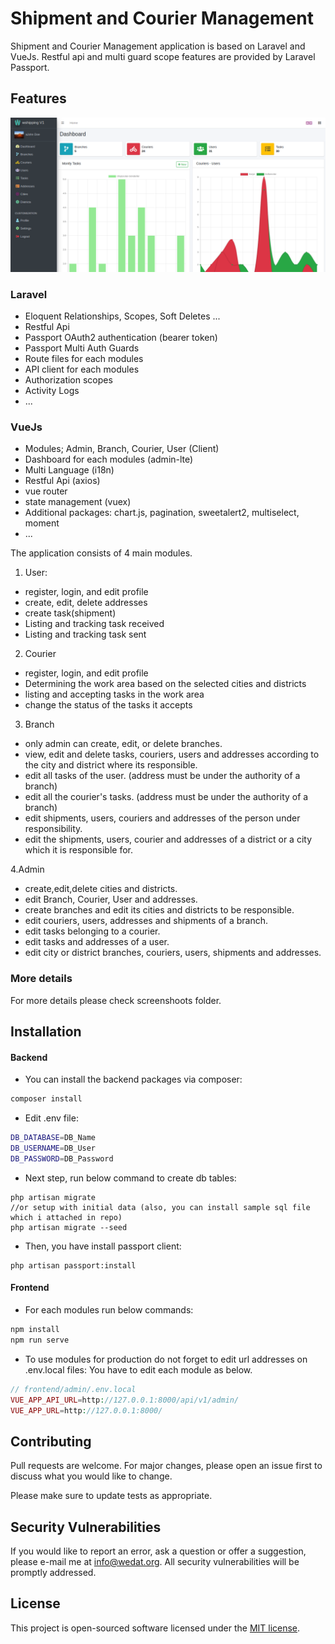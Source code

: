 <!--
 * @Author: @vedatbozkurt
 * @Email: info@wedat.org
 * @Date: 2020-12-08 00:41:58
 * @LastEditors: @vedatbozkurt
 * @LastEditTime: 2021-01-05 00:22:29
-->
# Shipment and Courier Management

Shipment and Courier Management application is based on Laravel and VueJs. Restful api and multi guard scope features are provided by Laravel Passport.



## Features
![](https://raw.githubusercontent.com/vedatbozkurt/wshipping/main/screenshots/admin-dash.png)
### Laravel

* Eloquent Relationships, Scopes, Soft Deletes ...
* Restful Api 
* Passport OAuth2 authentication (bearer token)
* Passport Multi Auth Guards
* Route files for each modules
* API client for each modules
* Authorization scopes
* Activity Logs
* ...


### VueJs

* Modules; Admin, Branch, Courier, User (Client)
* Dashboard for each modules (admin-lte)
* Multi Language (i18n)
* Restful Api (axios)
* vue router
* state management (vuex)
* Additional packages: chart.js, pagination, sweetalert2, multiselect, moment
* ...

The application consists of 4 main modules.
1. User:
- register, login, and edit profile
- create, edit, delete addresses
- create task(shipment)
- Listing and tracking task received
- Listing and tracking task sent

2. Courier
- register, login, and edit profile
- Determining the work area based on the selected cities and districts
- listing and accepting tasks in the work area
- change the status of the tasks it accepts

3. Branch
- only admin can create, edit, or delete branches.
- view, edit and delete tasks, couriers, users and addresses according to the city and district where its responsible.
- edit all tasks of the user. (address must be under the authority of a branch)
- edit all the courier's tasks. (address must be under the authority of a branch)
- edit shipments, users, couriers and addresses of the person under responsibility.
- edit the shipments, users, courier and addresses of a district or a city which it is responsible for.

4.Admin
- create,edit,delete cities and districts.
- edit Branch, Courier, User and addresses.
- create branches and edit its cities and districts to be responsible.
- edit couriers, users, addresses and shipments of a branch.
- edit tasks belonging to a courier.
- edit tasks and addresses of a user.
- edit city or district branches, couriers, users, shipments and addresses.

### More details 
For more details please check screenshoots folder.

## Installation

#### Backend
* You can install the backend packages via composer:

```bash
composer install
```

* Edit .env file:

```bash
DB_DATABASE=DB_Name
DB_USERNAME=DB_User
DB_PASSWORD=DB_Password
```

* Next step, run below command to create db tables:
```
php artisan migrate 
//or setup with initial data (also, you can install sample sql file which i attached in repo)
php artisan migrate --seed
```

* Then, you have install passport client:
```
php artisan passport:install
```

#### Frontend

* For each modules run below commands:
```php
npm install
npm run serve
```

* To use modules for production do not forget to edit url addresses on .env.local files:
You have to edit each module as below.

```php
// frontend/admin/.env.local
VUE_APP_API_URL=http://127.0.0.1:8000/api/v1/admin/
VUE_APP_URL=http://127.0.0.1:8000/
```

## Contributing
Pull requests are welcome. For major changes, please open an issue first to discuss what you would like to change.

Please make sure to update tests as appropriate.


## Security Vulnerabilities

If you would like to report an error, ask a question or offer a suggestion, please e-mail me at [info@wedat.org](info@wedat.org). All security vulnerabilities will be promptly addressed.

## License
This project is open-sourced software licensed under the [MIT license](https://opensource.org/licenses/MIT).
